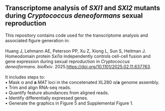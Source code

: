 ## Transcriptome analysis of *SXI1* and *SXI2* mutants during *Cryptococcus deneoformans* sexual reproduction
This repository contains code used for the transcriptome analysis and associated figure generation in: \
\
Huang J, Lehmann AE, Peterson PP, Xu Z, Xiong L, Sun S, Heitman J.
Homeodomain protein Sxi1α independently controls cell-cell fusion and gene expression during sexual reproduction
in *Cryptococcus deneoformans*. *bioRxiv*. 2025.https://doi.org/10.1101/2025.02.11.637763. \
\
It includes steps to: \
  • Mask α and **a** *MAT* loci in the concetenated XL280 α/**a** genome assembly. \
  • Trim and align RNA-seq reads. \
  • Quantify feature abundances from aligned reads. \
  • Identify differentially expressed genes. \
  • Generate the graphics in Figure 5 and Supplemental Figure 1.
